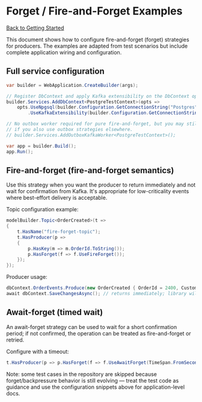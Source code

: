 # Forget / Fire-and-Forget Examples

[Back to Getting Started](../getting-started/index.md)

This document shows how to configure fire-and-forget (forget) strategies for producers. The examples are adapted from test scenarios but include complete application wiring and configuration.

## Full service configuration

```csharp
var builder = WebApplication.CreateBuilder(args);

// Register DbContext and apply Kafka extensibility on the DbContext options
builder.Services.AddDbContext<PostgreTestContext>(opts =>
    opts.UseNpgsql(builder.Configuration.GetConnectionString("Postgres"))
        .UseKafkaExtensibility(builder.Configuration.GetConnectionString("Kafka")));

// No outbox worker required for pure fire-and-forget, but you may still add it
// if you also use outbox strategies elsewhere.
// builder.Services.AddOutboxKafkaWorker<PostgreTestContext>();

var app = builder.Build();
app.Run();
```

## Fire-and-forget (fire-and-forget semantics)

Use this strategy when you want the producer to return immediately and not wait for confirmation from Kafka. It's appropriate for low-criticality events where best-effort delivery is acceptable.

Topic configuration example:

```csharp
modelBuilder.Topic<OrderCreated>(t =>
{
    t.HasName("fire-forget-topic");
    t.HasProducer(p =>
    {
        p.HasKey(m => m.OrderId.ToString());
        p.HasForget(f => f.UseFireForget());
    });
});
```

Producer usage:

```csharp
dbContext.OrderEvents.Produce(new OrderCreated { OrderId = 2400, CustomerId = "FireForgetTest" });
await dbContext.SaveChangesAsync(); // returns immediately; library will not await Kafka confirmation
```

## Await-forget (timed wait)

An await-forget strategy can be used to wait for a short confirmation period; if not confirmed, the operation can be treated as fire-and-forget or retried.

Configure with a timeout:

```csharp
t.HasProducer(p => p.HasForget(f => f.UseAwaitForget(TimeSpan.FromSeconds(10))));
```

Note: some test cases in the repository are skipped because forget/backpressure behavior is still evolving — treat the test code as guidance and use the configuration snippets above for application-level docs.


